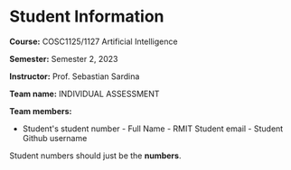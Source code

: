 # Student Information

**Course:** COSC1125/1127 Artificial Intelligence

**Semester:** Semester 2, 2023

**Instructor:** Prof. Sebastian Sardina

**Team name:** INDIVIDUAL ASSESSMENT

**Team members:**

* Student's student number - Full Name - RMIT Student email - Student Github username

Student numbers should just be the **numbers**.

